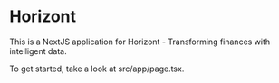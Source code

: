 # Horizont

This is a NextJS application for Horizont - Transforming finances with intelligent data.

To get started, take a look at src/app/page.tsx.
